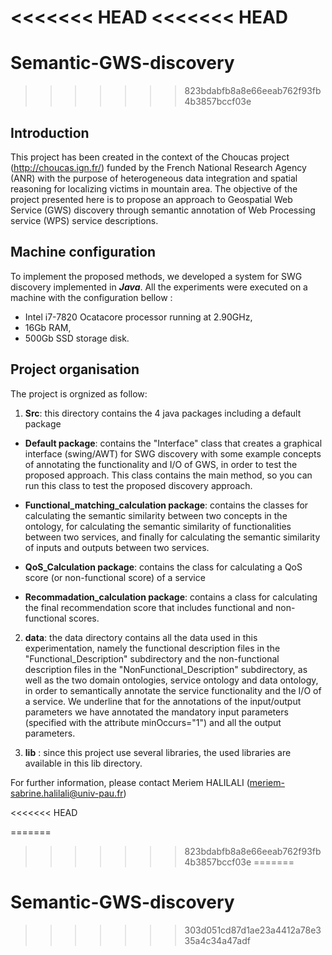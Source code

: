 <<<<<<< HEAD
<<<<<<< HEAD
=======
# Semantic-GWS-discovery
>>>>>>> 823bdabfb8a8e66eeab762f93fb4b3857bccf03e
## Introduction

This project has been created  in the context of the Choucas project (<http://choucas.ign.fr/>) funded by the French National Research Agency (ANR) with the purpose of heterogeneous data integration and spatial reasoning for localizing victims in mountain area. The objective of the project presented here is to propose an approach to Geospatial Web Service (GWS) discovery through semantic annotation of Web Processing service (WPS) service descriptions.

## Machine configuration
To implement the proposed methods, we developed a system for SWG discovery implemented in ***Java***.  All the experiments were executed on a machine with the configuration bellow : 
- Intel i7-7820 Ocatacore processor running at 2.90GHz, 
- 16Gb RAM,
- 500Gb SSD storage disk. 

## Project organisation

The project is orgnized as follow:

1. **Src**: this directory contains the 4 java packages including a default package

  - **Default package**: contains the "Interface" class that creates a graphical interface (swing/AWT) for SWG discovery with some example concepts of annotating the functionality and I/O of GWS, in order to test the proposed approach. This class contains the main method, so you can run this class to test the proposed discovery approach. 

  - **Functional_matching_calculation package**: contains the classes for calculating the semantic similarity between two concepts in the ontology, for calculating the semantic similarity of functionalities between two services, and finally for calculating the semantic similarity of inputs and outputs between two services.

  - **QoS_Calculation package**: contains the class for calculating a QoS score (or non-functional score) of a service 

  - **Recommadation_calculation package**: contains a class for calculating the final recommendation score that includes functional and non-functional scores.

2. **data**: the data directory contains all the data used in this experimentation, namely the functional description files in the "Functional_Description" subdirectory and the non-functional description files in the "NonFunctional_Description" subdirectory, as well as the two domain ontologies, service ontology and data ontology, in order to semantically annotate the service functionality and the I/O of a service.
We underline that for the annotations of the input/output parameters we have annotated the mandatory input parameters (specified with the attribute minOccurs="1") and all the output parameters.

3. **lib** : since this project use several libraries, the used libraries are available in this lib directory. 


For further information, please contact Meriem HALILALI (<meriem-sabrine.halilali@univ-pau.fr>)








<<<<<<< HEAD

=======
>>>>>>> 823bdabfb8a8e66eeab762f93fb4b3857bccf03e
=======
# Semantic-GWS-discovery
>>>>>>> 303d051cd87d1ae23a4412a78e335a4c34a47adf
